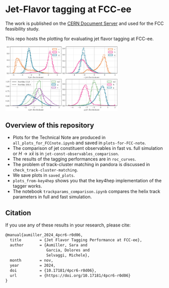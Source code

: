 # Jet-Flavor tagging at FCC-ee

The work is published on the [CERN Document Server](https://repository.cern/records/4pcr6-r0d06) and used for the FCC feasibility study.

This repo hosts the plotting for evaluating jet flavor tagging at FCC-ee.

<img src="./plots-for-FCC-note/discrim-non-bi_FastSim240CLD_vs_IDEA.pdf" alt="FastSim_CLD-vs-IDEA_tagging-performance" width="70%">

## Overview of this repository

- Plots for the Technical Note are produced in `all_plots_for_FCCnote.ipynb` and saved in `plots-for-FCC-note`.
- The comparison of jet constituent observables in fast vs. full simulation or $H\rightarrow x \bar{x}$ is in `jet-const-observables_comparison`. 
- The results of the tagging performances are in `roc_curves`.
- The problem of track-cluster matching in pandora is discussed in `check_track-cluster-matching`.
- We save plots in `saved_plots`.
- `plots_from-key4hep` shows you that the key4hep implementation of the tagger works. 
- The notebook `trackparams_comparison.ipynb` compares the helix track parameters in full and fast simulation.  


## Citation

If you use any of these results in your research, please cite:

```
@manual{aumiller_2024_4pcr6-r0d06,
  title        = {Jet Flavor Tagging Performance at FCC-ee},
  author       = {Aumiller, Sara and
                  Garcia, Dolores and
                  Selvaggi, Michele},
  month        = nov,
  year         = 2024,
  doi          = {10.17181/4pcr6-r0d06},
  url          = {https://doi.org/10.17181/4pcr6-r0d06}
}
```
